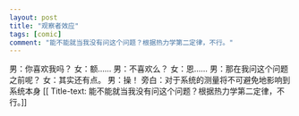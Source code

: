 ```yaml
---
layout: post
title: "观察者效应"
tags: [comic]
comment: "能不能就当我没有问这个问题？根据热力学第二定律，不行。"
---
```

男：你喜欢我吗？
女：额……
男：不喜欢么？
女：恩……
男：那在我问这个问题之前呢？
女：其实还有点。
男：操！
旁白：对于系统的测量将不可避免地影响到系统本身
[[ Title-text: 能不能就当我没有问这个问题？根据热力学第二定律，不行。]]